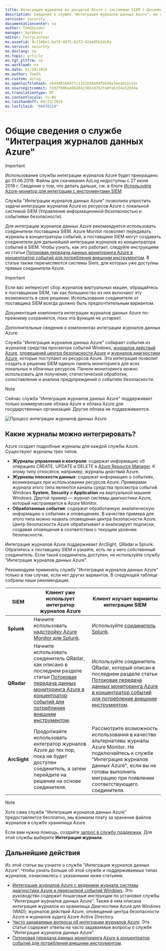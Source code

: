 ```yaml
---
title: Интеграция журналов из ресурсов Azure с системами SIEM | Документация Майкрософт
description: Сведения о службе "Интеграция журналов данных Azure", ее основных возможностях и принципах работы.
services: security
documentationcenter: na
author: TomShinder
manager: barbkess
editor: TerryLanfear
ms.assetid: 9c1346e1-baf8-4975-b2f2-42ae05b2dc0a
ms.service: security
ms.devlang: na
ms.topic: article
ms.tgt_pltfrm: na
ms.workload: na
ms.date: 01/14/2019
ms.author: TomSh
ms.custom: azlog
ms.openlocfilehash: c644d81b647fc1151b10a94fb636e3eeaba1ce5c
ms.sourcegitcommit: 3102f886aa962842303c8753fe8fa5324a52834a
ms.translationtype: MT
ms.contentlocale: ru-RU
ms.lasthandoff: 04/23/2019
ms.locfileid: "60478314"
---
```

# <a name="introduction-to-azure-log-integration"></a>Общие сведения о службе "Интеграция журналов данных Azure"

>[!IMPORTANT]
> Использование службы интеграции журналов Azure будет прекращено до 01.06.2019. Файлы для скачивания AzLog недоступны с 27 июня 2018 г. Сведения о том, что делать дальше, см. в блоге [Используйте Azure-монитор для интеграции с инструментами SIEM](https://azure.microsoft.com/blog/use-azure-monitor-to-integrate-with-siem-tools/) 

Служба "Интеграции журналов данных Azure" позволила упростить задачи интеграции журналов Azure из ресурсов Azure с локальной системой SIEM (Управление информационной безопасностью и событиями безопасности).

 Для интеграции журналов данных Azure рекомендуется использовать соединители поставщика SIEM. Azure Monitor позволяет передавать журналы в концентраторы событий, а поставщики SIEM могут создавать соединители для дальнейшей интеграции журналов из концентратора событий в SIEM.  Чтобы узнать, как это работает, следуйте инструкциям из статьи [Потоковая передача данных мониторинга Azure в концентратор событий для потребления внешним инструментом](../azure-monitor/platform/stream-monitoring-data-event-hubs.md). В статье также перечисляются системы Siem, для которых уже доступны прямые соединители Azure.  

> [!IMPORTANT]
> Если вас интересует сбор журналов виртуальных машин, обращайтесь к поставщикам SIEM, так как большинство из них включают эту возможность в свое решение. Использование соединителя от поставщика SIEM всегда должно быть предпочтительным вариантом.

Документация компонента интеграции журналов данных Azure по-прежнему сохраняется, пока эта функция не устареет.

Дополнительные сведения о компонентах интеграции журналов данных Azure:

Служба "Интеграция журналов данных Azure" собирает события из журналов средства просмотра событий Windows, [журналов действий Azure](../azure-monitor/platform/activity-logs-overview.md), [оповещений центра безопасности Azure](../security-center/security-center-intro.md) и [журналов диагностики Azure](../azure-monitor/platform/diagnostic-logs-overview.md), которые поступают из ресурсов Azure. Эта интеграция позволит создать в решении SIEM единую панель мониторинга для всех локальных и облачных ресурсов. Панели мониторинга можно использовать для получения, статистической обработки, сопоставления и анализа предупреждений о событиях безопасности.

> [!NOTE]
> Сейчас служба "Интеграция журналов данных Azure" поддерживает только коммерческие облака Azure и облака Azure для государственных организаций. Другие облака не поддерживаются.

![Процесс интеграции журналов данных Azure][1]

## <a name="what-logs-can-i-integrate"></a>Какие журналы можно интегрировать?

Azure создает подробные журналы для каждой службы Azure. Существуют журналы трех типов.

* **Журналы управления и контроля**: содержат информацию об операциях CREATE, UPDATE и DELETE в [Azure Resource Manager](../azure-resource-manager/resource-group-overview.md). К этому типу относятся, например, журналы действий Azure.
* **Журналы плоскости данных**: содержат информацию о событиях, возникающих при использовании ресурсов Azure. Примерами журнала этого типа являются каналы средства просмотра событий Windows **System**, **Security** и **Application** на виртуальной машине Windows. Другой пример — журнал системы диагностики Azure, который настраивается в Azure Monitor.
* **Обработанные события**: содержат обработанную аналитическую информацию о событиях и оповещениях. В качестве примера для этого типа можно назвать оповещения центра безопасности Azure. Центр безопасности Azure обрабатывает и анализирует подписки, создавая оповещения в соответствии с текущим уровнем безопасности.

Интеграция журналов Azure поддерживает ArcSight, QRadar и Splunk. Обратитесь к поставщику SIEM и узнайте, есть ли у него собственный соединитель. Если такой соединитель доступен, не используйте службу "Интеграция журналов данных Azure".

Рекомендуем применять службу "Интеграция журналов данных Azure" только в том случае, если нет других вариантов. В следующей таблице собраны наши рекомендации.

|SIEM | Клиент уже использует интегратор журналов Azure | Клиент изучает варианты интеграции SIEM|
|---------|--------------------------|-------------------------------------------|
|**Splunk** | Начните использовать [надстройку Azure Monitor для Splunk](https://splunkbase.splunk.com/app/3534/). | Используйте [соединитель Splunk](https://splunkbase.splunk.com/app/3534/). |
|**QRadar** | Начните использовать соединитель QRadar, как описано в последнем разделе статьи [Потоковая передача данных мониторинга Azure в концентратор событий для потребления внешним инструментом](../azure-monitor/platform/stream-monitoring-data-event-hubs.md). | Используйте соединитель QRadar, который описан в последнем разделе статьи [Потоковая передача данных мониторинга Azure в концентратор событий для потребления внешним инструментом](../azure-monitor/platform/stream-monitoring-data-event-hubs.md). |
|**ArcSight** | Продолжайте использовать интегратор журналов Azure до тех пор, пока не будет доступен соединитель, а затем перейдите на решение на основе соединителя.  | Рассмотрите возможность использования в качестве альтернативы журналы Azure Monitor. Не подключайтесь к службе "Интеграция журналов данных Azure", если вы не готовы выполнить миграцию при появлении соответствующего соединителя. |

> [!NOTE]
> Хотя сама служба "Интеграция журналов данных Azure" предоставляется бесплатно, мы взимаем плату за хранение файлов журналов в службе хранилища Azure.

Если вам нужна помощь, создайте [запрос в службу поддержки](../azure-supportability/how-to-create-azure-support-request.md). Для этой службы выберите **Интеграция журнала**.

## <a name="next-steps"></a>Дальнейшие действия

Из этой статьи вы узнаете о службе "Интеграция журналов данных Azure". Чтобы узнать больше об этой службе и поддерживаемых типах журналов, ознакомьтесь с указанными ниже статьями.

* [Интеграция журналов Azure с ведением журнала системы диагностики Azure и пересылкой событий Windows](security-azure-log-integration-get-started.md). Это руководство содержит пошаговые инструкции по установке службы "Интеграция журналов данных Azure". Также в нем описана интеграция журналов из хранилища Диагностики Azure для Windows (WAD), журналов действий Azure, оповещений центра безопасности Azure и журналов аудита Azure Active Directory.
* [Часто задаваемые вопросы об интеграции журналов Azure](security-azure-log-integration-faq.md). Эта статья содержит ответы на часто задаваемые вопросы о службе "Интеграция журналов данных Azure".
* [Потоковая передача данных мониторинга Azure в концентратор событий для потребления внешним инструментом](../azure-monitor/platform/stream-monitoring-data-event-hubs.md).

<!--Image references-->
[1]: ./media/security-azure-log-integration-overview/azure-log-integration.png
